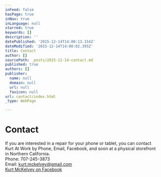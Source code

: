 ```yaml
---
inFeed: false
hasPage: true
inNav: true
inLanguage: null
starred: true
keywords: []
description: ''
datePublished: '2015-12-14T14:00:13.154Z'
dateModified: '2015-12-14T14:00:02.395Z'
title: Contact
author: []
sourcePath: _posts/2015-12-14-contact.md
published: true
authors: []
publisher:
  name: null
  domain: null
  url: null
  favicon: null
url: contact/index.html
_type: WebPage

---
```

# Contact

If you are interested in a repair for your phone or tablet, you can contact Kurt At Work by Phone, Email, Facebook, and soon at a physical storefront in Northern California.  
Phone: 707-245-3873  
Email: kurt.mckelvey@gmail.com  
[Kurt McKelvey on Facebook][0]

[0]: http://www.facebook.com/kurtmckelvey